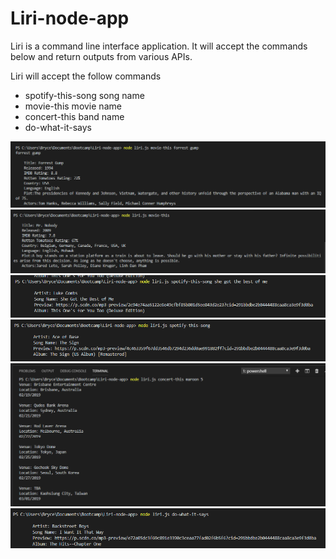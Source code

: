 # Liri-node-app



Liri is a command line interface application.  It will accept the commands below and return outputs from various APIs.

Liri will accept the follow commands
* spotify-this-song  song name
* movie-this  movie name
* concert-this  band name
* do-what-it-says



![movie-this_working_example](./assets/liri_movie-this_working_example.PNG)
![movie-this_working_example_no_input](/assets/movie-this_working_example_no_input.PNG)
![spotify-this_working_example](./assets/spotify-this-song_working-example.PNG)
![spotify-this_working_example_no_input](./assets/spotify-this-song_working-example_no_input.PNG)
![concert-this working example](./assets/liri-concert-this%20working-example.PNG)
![do-what-it-says_working_example](./assets/do-what-it-says_working_example.PNG)

